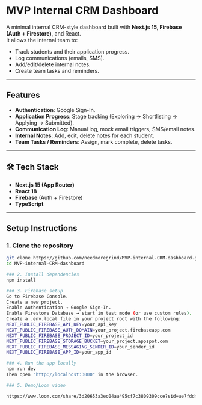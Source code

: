 # MVP Internal CRM Dashboard  

A minimal internal CRM-style dashboard built with **Next.js 15, Firebase (Auth + Firestore)**, and React.  
It allows the internal team to:  
- Track students and their application progress.  
- Log communications (emails, SMS).  
- Add/edit/delete internal notes.  
- Create team tasks and reminders.  

---

## Features  
- **Authentication**: Google Sign-In.  
- **Application Progress**: Stage tracking (Exploring → Shortlisting → Applying → Submitted).  
- **Communication Log**: Manual log, mock email triggers, SMS/email notes.  
- **Internal Notes**: Add, edit, delete notes for each student.  
- **Team Tasks / Reminders**: Assign, mark complete, delete tasks.  

---

## 🛠️ Tech Stack  
- **Next.js 15 (App Router)**  
- **React 18**  
- **Firebase** (Auth + Firestore)  
- **TypeScript**  

---

## Setup Instructions  

### 1. Clone the repository  
```bash
git clone https://github.com/needmoregrind/MVP-internal-CRM-dashboard.git
cd MVP-internal-CRM-dashboard

### 2. Install dependencies
npm install

### 3. Firebase setup
Go to Firebase Console.
Create a new project.
Enable Authentication → Google Sign-In.
Enable Firestore Database → start in test mode (or use custom rules).
Create a .env.local file in your project root with the following:
NEXT_PUBLIC_FIREBASE_API_KEY=your_api_key
NEXT_PUBLIC_FIREBASE_AUTH_DOMAIN=your_project.firebaseapp.com
NEXT_PUBLIC_FIREBASE_PROJECT_ID=your_project_id
NEXT_PUBLIC_FIREBASE_STORAGE_BUCKET=your_project.appspot.com
NEXT_PUBLIC_FIREBASE_MESSAGING_SENDER_ID=your_sender_id
NEXT_PUBLIC_FIREBASE_APP_ID=your_app_id

### 4. Run the app locally
npm run dev
Then open "http://localhost:3000" in the browser.

### 5. Demo/Loom video

https://www.loom.com/share/3d20653a3ec04aa495cf7c3809309cce?sid=ae7fddf5-cbff-48b3-b56f-c0f572fcf4ec